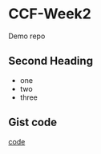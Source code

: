 # CCF-Week2
Demo repo

## Second Heading

* one
* two
* three

## Gist code

[code](https://gist.github.com/emfoci/f251fbf581116a334dc36d4c7ac79eb4)
